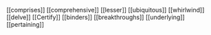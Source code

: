 [[comprises]]
[[comprehensive]]
[[lesser]]
[[ubiquitous]]
[[whirlwind]]
[[delve]]
[[Certify]]
[[binders]]
[[breakthroughs]]
[[underlying]]
[[pertaining]]